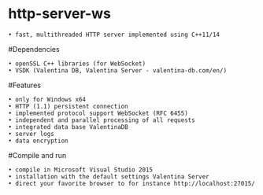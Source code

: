 # http-server-ws

	• fast, multithreaded HTTP server implemented using C++11/14

#Dependencies

	• openSSL C++ libraries (for WebSocket) 
	• VSDK (Valentina DB, Valentina Server - valentina-db.com/en/)

#Features

	• only for Windows x64    
	• HTTP (1.1) persistent connection    
	• implemented protocol support WebSocket (RFC 6455)    
	• independent and parallel processing of all requests				
	• integrated data base ValentinaDB				
	• server logs
	• data encryption

#Compile and run

	• compile in Microsoft Visual Studio 2015
	• installation with the default settings Valentina Server
	• direct your favorite browser to for instance http://localhost:27015/

